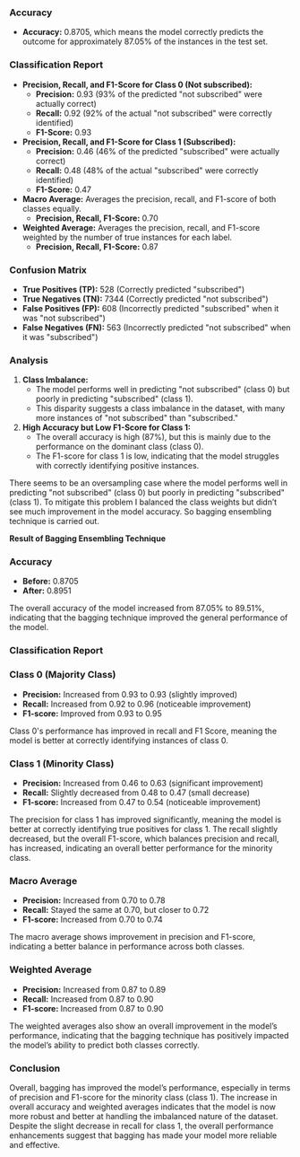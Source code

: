 ### Accuracy

- **Accuracy:** 0.8705, which means the model correctly predicts the outcome for approximately 87.05% of the instances in the test set.

### Classification Report

- **Precision, Recall, and F1-Score for Class 0 (Not subscribed):**
    - **Precision:** 0.93 (93% of the predicted "not subscribed" were actually correct)
    - **Recall:** 0.92 (92% of the actual "not subscribed" were correctly identified)
    - **F1-Score:** 0.93
- **Precision, Recall, and F1-Score for Class 1 (Subscribed):**
    - **Precision:** 0.46 (46% of the predicted "subscribed" were actually correct)
    - **Recall:** 0.48 (48% of the actual "subscribed" were correctly identified)
    - **F1-Score:** 0.47
- **Macro Average:** Averages the precision, recall, and F1-score of both classes equally.
    - **Precision, Recall, F1-Score:** 0.70
- **Weighted Average:** Averages the precision, recall, and F1-score weighted by the number of true instances for each label.
    - **Precision, Recall, F1-Score:** 0.87

### Confusion Matrix

- **True Positives (TP):** 528 (Correctly predicted "subscribed")
- **True Negatives (TN):** 7344 (Correctly predicted "not subscribed")
- **False Positives (FP):** 608 (Incorrectly predicted "subscribed" when it was "not subscribed")
- **False Negatives (FN):** 563 (Incorrectly predicted "not subscribed" when it was "subscribed")

### Analysis

1. **Class Imbalance:**
    - The model performs well in predicting "not subscribed" (class 0) but poorly in predicting "subscribed" (class 1).
    - This disparity suggests a class imbalance in the dataset, with many more instances of "not subscribed" than "subscribed."
2. **High Accuracy but Low F1-Score for Class 1:**
    - The overall accuracy is high (87%), but this is mainly due to the performance on the dominant class (class 0).
    - The F1-score for class 1 is low, indicating that the model struggles with correctly identifying positive instances.

There seems to be an oversampling case where the model performs well in predicting "not subscribed" (class 0) but poorly in predicting "subscribed" (class 1). To mitigate this problem I balanced the class weights but didn’t see much improvement in the model accuracy. So bagging ensembling technique is carried out. 

**Result of Bagging Ensembling Technique**

### Accuracy

- **Before:** 0.8705
- **After:** 0.8951

The overall accuracy of the model increased from 87.05% to 89.51%, indicating that the bagging technique improved the general performance of the model.

### Classification Report

### Class 0 (Majority Class)

- **Precision:** Increased from 0.93 to 0.93 (slightly improved)
- **Recall:** Increased from 0.92 to 0.96 (noticeable improvement)
- **F1-score:** Improved from 0.93 to 0.95

Class 0's performance has improved in recall and F1 Score, meaning the model is better at correctly identifying instances of class 0.

### Class 1 (Minority Class)

- **Precision:** Increased from 0.46 to 0.63 (significant improvement)
- **Recall:** Slightly decreased from 0.48 to 0.47 (small decrease)
- **F1-score:** Increased from 0.47 to 0.54 (noticeable improvement)

The precision for class 1 has improved significantly, meaning the model is better at correctly identifying true positives for class 1. The recall slightly decreased, but the overall F1-score, which balances precision and recall, has increased, indicating an overall better performance for the minority class.

### Macro Average

- **Precision:** Increased from 0.70 to 0.78
- **Recall:** Stayed the same at 0.70, but closer to 0.72
- **F1-score:** Increased from 0.70 to 0.74

The macro average shows improvement in precision and F1-score, indicating a better balance in performance across both classes.

### Weighted Average

- **Precision:** Increased from 0.87 to 0.89
- **Recall:** Increased from 0.87 to 0.90
- **F1-score:** Increased from 0.87 to 0.90

The weighted averages also show an overall improvement in the model’s performance, indicating that the bagging technique has positively impacted the model’s ability to predict both classes correctly.

### Conclusion

Overall, bagging has improved the model’s performance, especially in terms of precision and F1-score for the minority class (class 1). The increase in overall accuracy and weighted averages indicates that the model is now more robust and better at handling the imbalanced nature of the dataset. Despite the slight decrease in recall for class 1, the overall performance enhancements suggest that bagging has made your model more reliable and effective.